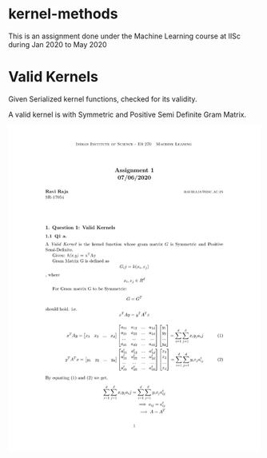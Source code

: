 # kernel-methods

This is an assignment done under the Machine Learning course at IISc during Jan 2020 to May 2020

# Valid Kernels
Given Serialized kernel functions, checked for its validity.

A valid kernel is with Symmetric and Positive Semi Definite Gram Matrix.

<!-- <embed src="Results.pdf" type="application/pdf"> -->
![Valid Kernels](img/Results-01.png)